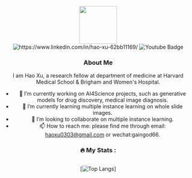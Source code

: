 <div id="header" align="center">
  <img src="https://media.giphy.com/media/M9gbBd9nbDrOTu1Mqx/giphy.gif" width="100"/>
</div>

<div id="badges" align="center">
  <img src="https://img.shields.io/badge/LinkedIn-blue?style=for-the-badge&logo=linkedin&logoColor=white" alt="https://www.linkedin.com/in/hao-xu-62bb11169/"/>
  <img src="https://img.shields.io/badge/YouTube-red?style=for-the-badge&logo=youtube&logoColor=white" alt="Youtube Badge"/>
</div>

<div id="profile" align="center">
  <img src="https://komarev.com/ghpvc/?username=GainGod-Xu&style=flat-square&color=blue" alt=""
</div>

### About Me
I am Hao Xu, 
a research fellow at department of medicine at Harvard Medical School & Brigham and Women's Hospital.

- 🔭 I’m currently working on AI4Science projects, such as generative models for drug discovery, medical image diagnosis. 
- 🌱 I’m currently learning multiple instance learning on whole slide images.
- 👯 I’m looking to collaborate on multiple instance learning.
- 📫 How to reach me: please find me through email: haoxu0303@gmail.com or wechat:gaingod66.

### :fire: My Stats :

<div id="profile" align="center">
  <img src="https://github-readme-streak-stats.herokuapp.com/?user=GainGod-Xu" alt=""
</div>

[![Top Langs](https://github-readme-stats.vercel.app/api/top-langs/?username=GainGod-Xu&layout=compact&theme=vision-friendly-dark)]
